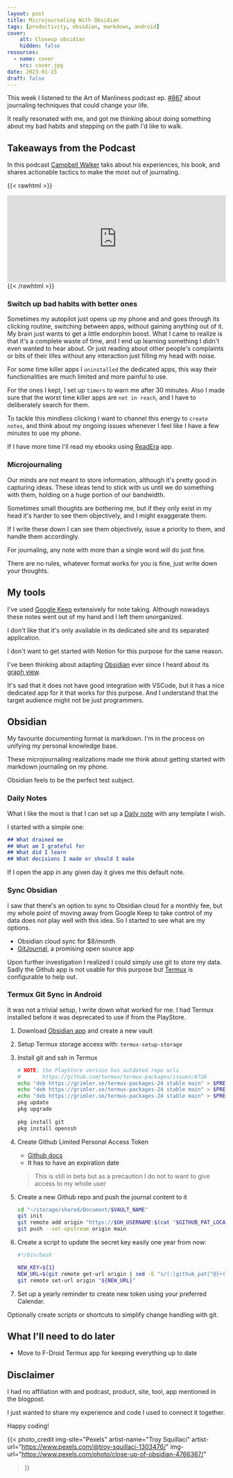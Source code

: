 ```yaml
---
layout: post
title: Microjournaling With Obsidian
tags: [productivity, obsidian, markdown, android]
cover:
    alt: Closeup obsidian
    hidden: false
resources:
  - name: cover
    src: cover.jpg
date: 2023-01-15
draft: false
---
```


This week I listened to the Art of Manliness podcast ep. [#867](https://www.artofmanliness.com/character/habits/7-journaling-techniques-that-can-change-your-life/) about journaling techniques that could change your life.

It really resonated with me, and got me thinking about doing something about my bad habits and stepping on the path I'd like to walk.

<!--more-->

## Takeaways from the Podcast

In this podcast [Campbell Walker](https://www.instagram.com/struthless69/) taks about his experiences, his book, and shares actionable tactics to make the most out of journaling.

{{< rawhtml >}}
<iframe height="200px" width="100%" frameborder="no" scrolling="no" seamless src="https://player.simplecast.com/23d9162a-17f4-4c72-9885-c2b4065e9d87?dark=true"></iframe>
{{< /rawhtml >}}

### Switch up bad habits with better ones

Sometimes my autopilot just opens up my phone and and goes through its clicking routine, switching between apps, without gaining anything out of it.
My brain just wants to get a little endorphin boost.
What I came to realize is that it's a complete waste of time, and I end up learning something I didn't even wanted to hear about. Or just reading about other people's complaints or bits of their lifes without any interaction just filling my head with noise.

For some time killer apps I `uninstalled` the dedicated apps, this way their functionalities are much limited and more painful to use.

For the ones I kept, I set up `timers` to warn me after 30 minutes.
Also I made sure that the worst time killer apps are `not in reach`, and I have to deliberately search for them.

To tackle this mindless clicking I want to channel this energy to `create notes`,
and think about my ongoing issues whenever I feel like I have a few minutes to use my phone.

If I have more time I'll read my ebooks using [ReadEra](https://play.google.com/store/apps/details?id=org.readera&hl=en&gl=US) app.

### Microjournaling

Our minds are not meant to store information, although it's pretty good in capturing ideas.
These ideas tend to stick with us until we do something with them, holding on a huge portion of our bandwidth.

Sometimes small thoughts are bothering me, but if they only exist in my head it's
harder to see them objectively, and I might exaggerate them.

If I write these down I can see them objectively, issue a priority to them, and handle them accordingly.

For journaling, any note with more than a single word will do just fine.

There are no rules, whatever format works for you is fine, just write down your thoughts.

## My tools

I've used [Google Keep](https://keep.google.com/) extensively for note taking.
Although nowadays these notes went out of my hand and I left them unorganized.

I don't like that it's only available in its dedicated site and its separated application.

I don't want to get started with Notion for this purpose for the same reason.

I've been thinking about adapting [Obsidian](https://obsidian.md/) ever since I heard about its [graph view](https://help.obsidian.md/Plugins/Graph+view).

It's sad that it does not have good integration with VSCode, but it has a nice dedicated app for it that works for this purpose. And I understand that the target audience might not be just programmers.

## Obsidian

My favourite documenting format is markdown.
I'm in the process on unifying my personal knowledge base.

These microjournaling realizations made me think about getting started with markdown journaling on my phone.

Obsidian feels to be the perfect test subject.

### Daily Notes

What I like the most is that I can set up a [Daily note](https://help.obsidian.md/Plugins/Daily+notes) with any template I wish.

I started with a simple one:

```md
## What drained me
## What am I grateful for
## What did I learn
## What decisions I made or should I make
```

If I open the app in any given day it gives me this default note.

### Sync Obsidian

I saw that there's an option to sync to Obsidian cloud for a monthly fee, but my whole point of moving away from Google Keep to take control of my data does not play well with this idea. So I started to see what are my options.

- Obsidian cloud sync for $8/month
- [GitJournal](https://gitjournal.io/), a promising open source app

Upon further investigation I realized I could simply use git to store my data.
Sadly the Github app is not usable for this purpose but 
[Termux](https://termux.dev/en/) is configurable to help out.

### Termux Git Sync in Android

It was not a trivial setup, I write down what worked for me.
I had Termux installed before it was deprecated to use if from the PlayStore.

1. Download [Obsidian app](https://play.google.com/store/apps/details?id=md.obsidian&hl=en&gl=US) and create a new vault
1. Setup Termux storage access with: `termux-setup-storage`
1. Install git and ssh in Termux

   ```bash
   # NOTE: the PlayStore version has outdated repo urls
   #       https://github.com/termux/termux-packages/issues/6726
   echo "deb https://grimler.se/termux-packages-24 stable main" > $PREFIX/etc/apt/sources.list
   echo "deb https://grimler.se/termux-packages-24 stable main" > $PREFIX/etc/apt/sources.list.d/game.list
   echo "deb https://grimler.se/termux-packages-24 stable main" > $PREFIX/etc/apt/sources.list.d/science.list
   pkg update
   pkg upgrade
 
   pkg install git
   pkg install openssh
   ```

1. Create Github Limited Personal Access Token
   - [Github docs](https://docs.github.com/en/authentication/keeping-your-account-and-data-secure/creating-a-personal-access-token)
   - It has to have an expiration date

   > This is still in beta but as a precaution I do not to want to give access to my whole user

1. Create a new Github repo and push the journal content to it

   ```bash
   cd "~/storage/shared/Document/$VAULT_NAME"
   git init
   git remote add origin "https://$GH_USERNAME:$(cat "$GITHUB_PAT_LOCATION")@github.com/$GH_USERNAME/$REPO_NAME"
   git push --set-upstream origin main
   ```

1. Create a script to update the secret key easily one year from now:

   ```bash
   #!/bin/bash

   NEW_KEY=${1}
   NEW_URL=$(git remote get-url origin | sed -E "s/(:)github_pat[^@]+(@)/\1${NEW_KEY}\2/g")
   git remote set-url origin "${NEW_URL}"
   ```

1. Set up a yearly reminder to create new token using your preferred Calendar.

Optionally create scripts or shortcuts to simplify change handling with git.

## What I'll need to do later

- Move to F-Droid Termux app for keeping everything up to date

## Disclaimer

I had no affiliation with and podcast, product, site, tool, app mentioned in the blogpost.

I just wanted to share my experience and code I used to connect it together.

Happy coding!

{{< photo_credit
    img-site="Pexels"
    artist-name="Troy Squillaci"
    artist-url="https://www.pexels.com/@troy-squillaci-1303476/"
    img-url="https://www.pexels.com/photo/close-up-of-obsidian-4766367/"
>}}
